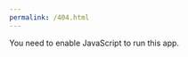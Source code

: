 ```yaml
---
permalink: /404.html
---
```

<html lang="en"><head><meta charset="utf-8"/><link rel="icon" href="/portfolio/favicon.ico"/><meta name="viewport" content="width=device-width,initial-scale=1"/><meta name="theme-color" content="#000000"/><meta name="author" content="John Doe"><link rel="preconnect" href="https://fonts.gstatic.com"><link rel="preconnect" href="https://fonts.gstatic.com"><link href="https://fonts.googleapis.com/css2?family=Marcellus&display=swap" rel="stylesheet"><link href="https://fonts.googleapis.com/css2?family=Raleway:ital,wght@0,400;0,500;1,400;1,500&display=swap" rel="stylesheet"><link href="/portfolio/static/css/2.31ff0196.chunk.css" rel="stylesheet"><link href="/portfolio/static/css/main.7a87b88f.chunk.css" rel="stylesheet"></head><body><noscript>You need to enable JavaScript to run this app.</noscript><div id="root"></div><script>!function(e){function r(r){for(var n,i,a=r[0],c=r[1],l=r[2],p=0,s=[];p<a.length;p++)i=a[p],Object.prototype.hasOwnProperty.call(o,i)&&o[i]&&s.push(o[i][0]),o[i]=0;for(n in c)Object.prototype.hasOwnProperty.call(c,n)&&(e[n]=c[n]);for(f&&f(r);s.length;)s.shift()();return u.push.apply(u,l||[]),t()}function t(){for(var e,r=0;r<u.length;r++){for(var t=u[r],n=!0,a=1;a<t.length;a++){var c=t[a];0!==o[c]&&(n=!1)}n&&(u.splice(r--,1),e=i(i.s=t[0]))}return e}var n={},o={1:0},u=[];function i(r){if(n[r])return n[r].exports;var t=n[r]={i:r,l:!1,exports:{}};return e[r].call(t.exports,t,t.exports,i),t.l=!0,t.exports}i.e=function(e){var r=[],t=o[e];if(0!==t)if(t)r.push(t[2]);else{var n=new Promise((function(r,n){t=o[e]=[r,n]}));r.push(t[2]=n);var u,a=document.createElement("script");a.charset="utf-8",a.timeout=120,i.nc&&a.setAttribute("nonce",i.nc),a.src=function(e){return i.p+"static/js/"+({}[e]||e)+"."+{3:"f51d1ae7"}[e]+".chunk.js"}(e);var c=new Error;u=function(r){a.onerror=a.onload=null,clearTimeout(l);var t=o[e];if(0!==t){if(t){var n=r&&("load"===r.type?"missing":r.type),u=r&&r.target&&r.target.src;c.message="Loading chunk "+e+" failed.\n("+n+": "+u+")",c.name="ChunkLoadError",c.type=n,c.request=u,t[1](c)}o[e]=void 0}};var l=setTimeout((function(){u({type:"timeout",target:a})}),12e4);a.onerror=a.onload=u,document.head.appendChild(a)}return Promise.all(r)},i.m=e,i.c=n,i.d=function(e,r,t){i.o(e,r)||Object.defineProperty(e,r,{enumerable:!0,get:t})},i.r=function(e){"undefined"!=typeof Symbol&&Symbol.toStringTag&&Object.defineProperty(e,Symbol.toStringTag,{value:"Module"}),Object.defineProperty(e,"__esModule",{value:!0})},i.t=function(e,r){if(1&r&&(e=i(e)),8&r)return e;if(4&r&&"object"==typeof e&&e&&e.__esModule)return e;var t=Object.create(null);if(i.r(t),Object.defineProperty(t,"default",{enumerable:!0,value:e}),2&r&&"string"!=typeof e)for(var n in e)i.d(t,n,function(r){return e[r]}.bind(null,n));return t},i.n=function(e){var r=e&&e.__esModule?function(){return e.default}:function(){return e};return i.d(r,"a",r),r},i.o=function(e,r){return Object.prototype.hasOwnProperty.call(e,r)},i.p="/portfolio/",i.oe=function(e){throw console.error(e),e};var a=this["webpackJsonpali-imran"]=this["webpackJsonpali-imran"]||[],c=a.push.bind(a);a.push=r,a=a.slice();for(var l=0;l<a.length;l++)r(a[l]);var f=c;t()}([])</script><script src="/portfolio/static/js/2.bc0fec4f.chunk.js"></script><script src="/portfolio/static/js/main.edf24926.chunk.js"></script></body></html>
